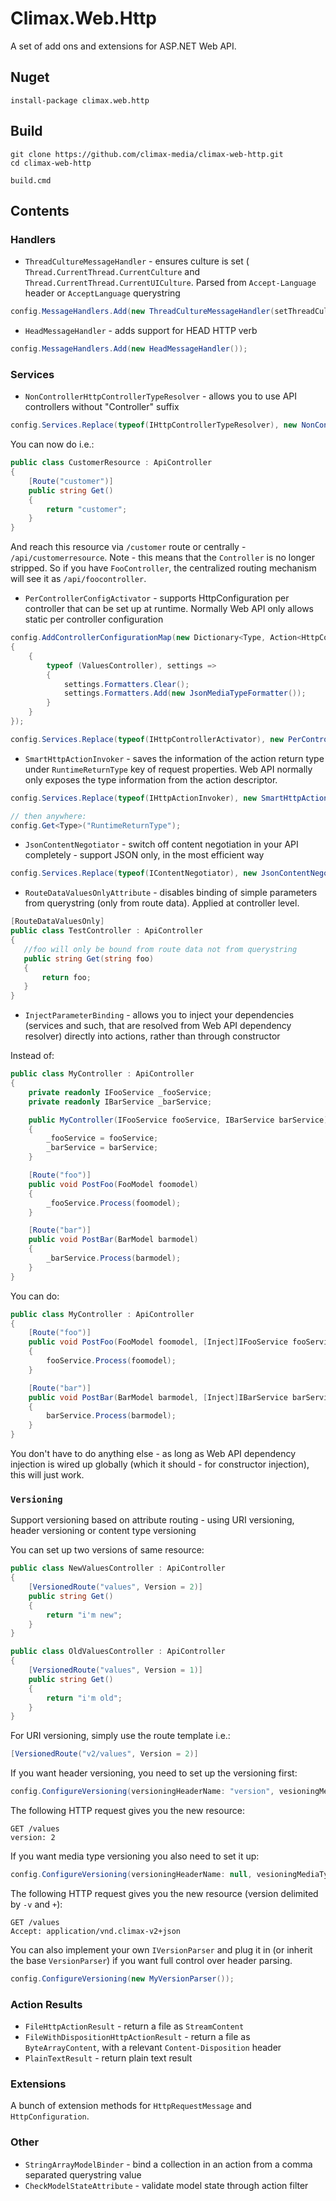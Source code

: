 # Climax.Web.Http

A set of add ons and extensions for ASP.NET Web API.

## Nuget

```
install-package climax.web.http
```

## Build

```
git clone https://github.com/climax-media/climax-web-http.git
cd climax-web-http

build.cmd
```

## Contents

### Handlers

 - `ThreadCultureMessageHandler` - ensures culture is set (` Thread.CurrentThread.CurrentCulture` and `Thread.CurrentThread.CurrentUICulture`. Parsed from `Accept-Language` header or `AcceptLanguage` querystring

  ```csharp
  config.MessageHandlers.Add(new ThreadCultureMessageHandler(setThreadCulture: true, setThreadUiCulture: true,  fallBackCulture: new CultureInfo("en-US")));
  ```

 - `HeadMessageHandler` - adds support for HEAD HTTP verb

  ```csharp
  config.MessageHandlers.Add(new HeadMessageHandler());
  ```

### Services

 - `NonControllerHttpControllerTypeResolver` - allows you to use API controllers without "Controller" suffix

  ```csharp
  config.Services.Replace(typeof(IHttpControllerTypeResolver), new NonControllerHttpControllerTypeResolver());
  ```

  You can now do i.e.:

  ```csharp
  public class CustomerResource : ApiController
  {
      [Route("customer")]
      public string Get()
      {
          return "customer";
      }
  }
  ```

  And reach this resource via `/customer` route or centrally - `/api/customerresource`.
  Note - this means that the `Controller` is no longer stripped. So if you have `FooController`, the centralized routing mechanism will see it as `/api/foocontroller`.

 - `PerControllerConfigActivator` - supports HttpConfiguration per controller that can be set up at runtime. Normally Web API only allows static per controller configuration

  ```csharp
  config.AddControllerConfigurationMap(new Dictionary<Type, Action<HttpControllerSettings>>
  {
      {
          typeof (ValuesController), settings =>
          {
              settings.Formatters.Clear();
              settings.Formatters.Add(new JsonMediaTypeFormatter());
          }
      }
  });

  config.Services.Replace(typeof(IHttpControllerActivator), new PerControllerConfigActivator());
  ```

 - `SmartHttpActionInvoker` - saves the information of the action return type under `RuntimeReturnType` key of request properties. Web API normally only exposes the type information from the action descriptor.

  ```csharp
  config.Services.Replace(typeof(IHttpActionInvoker), new SmartHttpActionInvoker());

  // then anywhere:
  config.Get<Type>("RuntimeReturnType");
  ```

 - `JsonContentNegotiator` - switch off content negotiation in your API completely - support JSON only, in the most efficient way

  ```csharp
  config.Services.Replace(typeof(IContentNegotiator), new JsonContentNegotiator(jsonFormatter));
  ```

 - `RouteDataValuesOnlyAttribute` - disables binding of simple parameters from querystring (only from route data). Applied at controller level.

  ```csharp
  [RouteDataValuesOnly]
  public class TestController : ApiController
  {
     //foo will only be bound from route data not from querystring
     public string Get(string foo)
     {
         return foo;
     }
  }
  ```

 - `InjectParameterBinding` - allows you to inject your dependencies (services and such, that are resolved from Web API dependency resolver) directly into actions, rather than through constructor

  Instead of:

  ```csharp
  public class MyController : ApiController
  {
      private readonly IFooService _fooService;
      private readonly IBarService _barService;

      public MyController(IFooService fooService, IBarService barService)
      {
          _fooService = fooService;
          _barService = barService;
      }

      [Route("foo")]
      public void PostFoo(FooModel foomodel)
      {
          _fooService.Process(foomodel);
      }

      [Route("bar")]
      public void PostBar(BarModel barmodel)
      {
          _barService.Process(barmodel);
      }
  }
  ```

  You can do:

  ```csharp
  public class MyController : ApiController
  {
      [Route("foo")]
      public void PostFoo(FooModel foomodel, [Inject]IFooService fooService)
      {
          fooService.Process(foomodel);
      }

      [Route("bar")]
      public void PostBar(BarModel barmodel, [Inject]IBarService barService)
      {
          barService.Process(barmodel);
      }
  }
  ```

  You don't have to do anything else - as long as Web API dependency injection is wired up globally (which it should - for constructor injection), this will just work.

### `Versioning` 

  Support versioning based on attribute routing - using URI versioning, header versioning or content type versioning

  You can set up two versions of same resource:

  ```csharp
  public class NewValuesController : ApiController
  {
      [VersionedRoute("values", Version = 2)]
      public string Get()
      {
          return "i'm new";
      }
  }

  public class OldValuesController : ApiController
  {
      [VersionedRoute("values", Version = 1)]
      public string Get()
      {
          return "i'm old";
      }
  }
  ```

  For URI versioning, simply use the route template i.e.:

  ```csharp
  [VersionedRoute("v2/values", Version = 2)]
  ```

  If you want header versioning, you need to set up the versioning first:

  ```csharp
  config.ConfigureVersioning(versioningHeaderName: "version", vesioningMediaTypes: null);
  ```

  The following HTTP request gives you the new resource:

  ```
  GET /values
  version: 2
  ```

  If you want media type versioning you also need to set it up:

  ```csharp
  config.ConfigureVersioning(versioningHeaderName: null, vesioningMediaTypes: new [] { "application/vnd.climax"});
  ```

  The following HTTP request gives you the new resource (version delimited by `-v` and `+`):

  ```
  GET /values
  Accept: application/vnd.climax-v2+json
  ```

  You can also implement your own `IVersionParser` and plug it in (or inherit the base `VersionParser`) if you want full control over header parsing.

  ```csharp
  config.ConfigureVersioning(new MyVersionParser());
  ```

### Action Results

 - `FileHttpActionResult` - return a file as `StreamContent`
 - `FileWithDispositionHttpActionResult` - return a file as `ByteArrayContent`, with a relevant `Content-Disposition` header
 - `PlainTextResult` - return plain text result

### Extensions

A bunch of extension methods for `HttpRequestMessage` and `HttpConfiguration`.

### Other

 - `StringArrayModelBinder` - bind a collection in an action from a comma separated querystring value
 - `CheckModelStateAttribute` - validate model state through action filter
